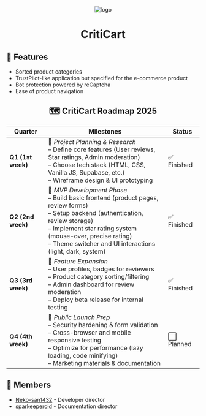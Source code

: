<div align = "center">
<picture>
  <img src="" alt = "logo">
</picture>
  
# CritiCart

</div>

## 📓 **Features**

<ul style = "circle">
  <li>Sorted product categories</li>
  <li>TrustPilot-like application but specified for the e-commerce product</li>
  <li>Bot protection powered by reCaptcha</li>
  <li>Ease of product navigation</li>
</ul>

<div align = "center">

## 🗺️ **CritiCart Roadmap 2025**

| Quarter      | Milestones                                               | Status |
|--------------|----------------------------------------------------------|--------|
| **Q1 (1st week)**  | 🔹 *Project Planning & Research*  <br>– Define core features (User reviews, Star ratings, Admin moderation) <br>– Choose tech stack (HTML, CSS, Vanilla JS, Supabase, etc.) <br>– Wireframe design & UI prototyping | ✅ Finished |
| **Q2 (2nd week)**  | 🔹 *MVP Development Phase*  <br>– Build basic frontend (product pages, review forms) <br>– Setup backend (authentication, review storage) <br>– Implement star rating system (mouse-over, precise rating) <br>– Theme switcher and UI interactions (light, dark, system) | ✅ Finished  |
| **Q3 (3rd week)**  | 🔹 *Feature Expansion*  <br>– User profiles, badges for reviewers <br>– Product category sorting/filtering <br>– Admin dashboard for review moderation <br>– Deploy beta release for internal testing | ✅ Finished |
| **Q4 (4th week)**  | 🔹 *Public Launch Prep*  <br>– Security hardening & form validation <br>– Cross-browser and mobile responsive testing <br>– Optimize for performance (lazy loading, code minifying) <br>– Marketing materials & documentation | ⬜ Planned |

</div>

## 👥 Members
- <a href = "https://github.com/neko-san1432">Neko-san1432</a> - Developer director
- <a href = "https://github.com/sparkeeperoid">sparkeeperoid</a> - Documentation director
